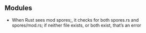 ## Modules

- When Rust sees mod spores;, it checks for both spores.rs and spores/mod.rs; if neither file exists, or both exist, that’s an error
